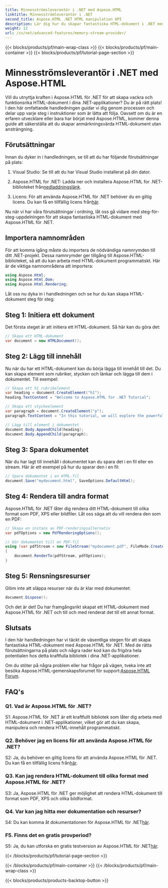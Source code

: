 ```yaml
---
title: Minnesströmsleverantör i .NET med Aspose.HTML
linktitle: Minnesströmleverantör i .NET
second_title: Aspose.HTML .NET HTML manipulation API
description: Lär dig hur du skapar fantastiska HTML-dokument i .NET med Aspose.HTML. Följ vår steg-för-steg handledning och lås upp kraften i HTML-manipulation.
weight: 12
url: /sv/net/advanced-features/memory-stream-provider/
---
```


{{< blocks/products/pf/main-wrap-class >}}
{{< blocks/products/pf/main-container >}}
{{< blocks/products/pf/tutorial-page-section >}}

# Minnesströmsleverantör i .NET med Aspose.HTML


Vill du utnyttja kraften i Aspose.HTML för .NET för att skapa vackra och funktionsrika HTML-dokument i dina .NET-applikationer? Du är på rätt plats! I den här omfattande handledningen guidar vi dig genom processen och delar upp varje steg i instruktioner som är lätta att följa. Oavsett om du är en erfaren utvecklare eller bara har börjat med Aspose.HTML, kommer denna guide att säkerställa att du skapar anmärkningsvärda HTML-dokument utan ansträngning.

## Förutsättningar

Innan du dyker in i handledningen, se till att du har följande förutsättningar på plats:

1. Visual Studio: Se till att du har Visual Studio installerat på din dator.

2.  Aspose.HTML for .NET: Ladda ner och installera Aspose.HTML for .NET-biblioteket från[nedladdningslänk](https://releases.aspose.com/html/net/).

3.  Licens: För att använda Aspose.HTML för .NET behöver du en giltig licens. Du kan få en tillfällig licens från[här](https://purchase.aspose.com/temporary-license/).

Nu när vi har våra förutsättningar i ordning, låt oss gå vidare med steg-för-steg-uppdelningen för att skapa fantastiska HTML-dokument med Aspose.HTML för .NET.

## Importera namnområden

För att komma igång måste du importera de nödvändiga namnrymden till ditt .NET-projekt. Dessa namnrymder ger tillgång till Aspose.HTML-biblioteket, så att du kan arbeta med HTML-dokument programmatiskt. Här är de viktiga namnområdena att importera:

```csharp
using Aspose.Html;
using Aspose.Html.Dom;
using Aspose.Html.Rendering;
```

Låt oss nu dyka in i handledningen och se hur du kan skapa HTML-dokument steg för steg:

## Steg 1: Initiera ett dokument

Det första steget är att initiera ett HTML-dokument. Så här kan du göra det:

```csharp
// Skapa ett HTML-dokument
var document = new HTMLDocument();
```

## Steg 2: Lägg till innehåll

Nu när du har ett HTML-dokument kan du börja lägga till innehåll till det. Du kan skapa element som rubriker, stycken och länkar och lägga till dem i dokumentet. Till exempel:

```csharp
// Skapa ett h1 rubrikelement
var heading = document.CreateElement("h1");
heading.TextContent = "Welcome to Aspose.HTML for .NET Tutorial";

// Skapa ett styckeelement
var paragraph = document.CreateElement("p");
paragraph.TextContent = "In this tutorial, we will explore the powerful features of Aspose.HTML for .NET.";

// Lägg till element i dokumentet
document.Body.AppendChild(heading);
document.Body.AppendChild(paragraph);
```

## Steg 3: Spara dokumentet

När du har lagt till innehåll i dokumentet kan du spara det i en fil eller en stream. Här är ett exempel på hur du sparar den i en fil:

```csharp
// Spara dokumentet i en HTML-fil
document.Save("mydocument.html", SaveOptions.DefaultHtml);
```

## Steg 4: Rendera till andra format

Aspose.HTML för .NET låter dig rendera ditt HTML-dokument till olika format som PDF, XPS eller bildfiler. Låt oss säga att du vill rendera den som en PDF:

```csharp
// Skapa en instans av PDF-renderingsalternativ
var pdfOptions = new PdfRenderingOptions();

// Gör dokumentet till en PDF-fil
using (var pdfStream = new FileStream("mydocument.pdf", FileMode.Create))
{
    document.RenderTo(pdfStream, pdfOptions);
}
```

## Steg 5: Rensningsresurser

Glöm inte att släppa resurser när du är klar med dokumentet:

```csharp
document.Dispose();
```

Och det är det! Du har framgångsrikt skapat ett HTML-dokument med Aspose.HTML för .NET och till och med renderat det till ett annat format.

## Slutsats

I den här handledningen har vi täckt de väsentliga stegen för att skapa fantastiska HTML-dokument med Aspose.HTML för .NET. Med de rätta förutsättningarna på plats och några rader kod kan du frigöra hela potentialen hos detta kraftfulla bibliotek i dina .NET-applikationer.

 Om du stöter på några problem eller har frågor på vägen, tveka inte att besöka Aspose.HTML-gemenskapsforumet för support:[Aspose.HTML Forum](https://forum.aspose.com/).

## FAQ's

### Q1. Vad är Aspose.HTML för .NET?

S1: Aspose.HTML för .NET är ett kraftfullt bibliotek som låter dig arbeta med HTML-dokument i .NET-applikationer, vilket gör att du kan skapa, manipulera och rendera HTML-innehåll programmatiskt.

### Q2. Behöver jag en licens för att använda Aspose.HTML för .NET?

 S2: Ja, du behöver en giltig licens för att använda Aspose.HTML för .NET. Du kan få en tillfällig licens från[här](https://purchase.aspose.com/temporary-license/).

### Q3. Kan jag rendera HTML-dokument till olika format med Aspose.HTML för .NET?

S3: Ja, Aspose.HTML för .NET ger möjlighet att rendera HTML-dokument till format som PDF, XPS och olika bildformat.

### Q4. Var kan jag hitta mer dokumentation och resurser?

 S4: Du kan komma åt dokumentationen för Aspose.HTML för .NET[här](https://reference.aspose.com/html/net/).

### F5. Finns det en gratis provperiod?

 S5: Ja, du kan utforska en gratis testversion av Aspose.HTML för .NET[här](https://releases.aspose.com/).

{{< /blocks/products/pf/tutorial-page-section >}}

{{< /blocks/products/pf/main-container >}}
{{< /blocks/products/pf/main-wrap-class >}}

{{< blocks/products/products-backtop-button >}}
